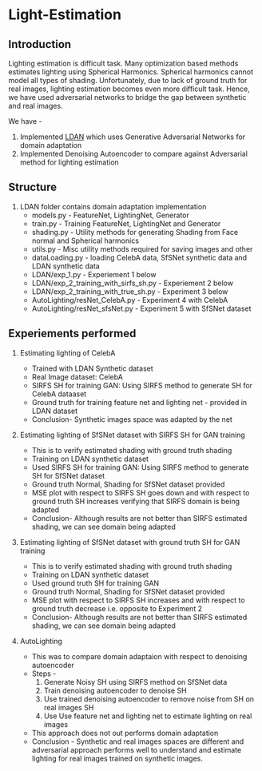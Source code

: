 # Light-Estimation
## Introduction
Lighting estimation is difficult task. Many optimization based methods estimates lighting using Spherical Harmonics.
Spherical harmonics cannot model all types of shading.
Unfortunately, due to lack of ground truth for real images, lighting estimation becomes even more difficult task. Hence, we have used adversarial networks to bridge the gap between synthetic and real images.  

We have - 
1. Implemented [LDAN](https://arxiv.org/abs/1709.01993) which uses Generative Adversarial Networks for domain adaptation
2. Implemented Denoising Autoencoder to compare against Adversarial method for lighting estimation

## Structure
1. LDAN folder contains domain adaptation implementation 
    * models.py       - FeatureNet, LightingNet, Generator
    * train.py        - Training FeatureNet, LightingNet and Generator
    * shading.py      - Utility methods for generating Shading from Face normal and Spherical harmonics
    * utils.py        - Misc utility methods required for saving images and other
    * dataLoading.py  - loading CelebA data, SfSNet synthetic data and LDAN synthetic data
    * LDAN/exp_1.py                         - Experiement 1 below
    * LDAN/exp_2_training_with_sirfs_sh.py  - Experiement 2 below
    * LDAN/exp_2_training_with_true_sh.py   - Experiment 3 below
    * AutoLighting/resNet_CelebA.py         - Experiment 4 with CelebA
    * AutoLighting/resNet_sfsNet.py         - Experiment 5 with SfSNet dataset
    
## Experiements performed
  1. Estimating lighting of CelebA 
     * Trained with LDAN Synthetic dataset
     * Real Image dataset: CelebA
     * SIRFS SH for training GAN: Using SIRFS method to generate SH for CelebA dataaset
     * Ground truth for training feature net and lighting net - provided in LDAN dataset
     * Conclusion- Synthetic images space was adapted by the net
     
  2. Estimating lighting of SfSNet dataset with SIRFS SH for GAN training 
     * This is to verify estimated shading with ground truth shading
     * Training on LDAN synthetic dataset
     * Used SIRFS SH for training GAN: Using SIRFS method to generate SH for SfSNet dataset
     * Ground truth Normal, Shading for SfSNet dataset provided
     * MSE plot with respect to SIRFS SH goes down and with respect to ground truth SH increases verifying that SIRFS domain is being adapted
     * Conclusion- Although results are not better than SIRFS estimated shading, we can see domain being adapted
     
  3. Estimating lighting of SfSNet dataset with ground truth SH for GAN training 
     * This is to verify estimated shading with ground truth shading
     * Training on LDAN synthetic dataset
     * Used ground truth SH for training GAN
     * Ground truth Normal, Shading for SfSNet dataset provided
     * MSE plot with respect to SIRFS SH increases and with respect to ground truth decrease i.e. opposite to Experiment 2
     * Conclusion- Although results are not better than SIRFS estimated shading, we can see domain being adapted
     
   4. AutoLighting
      * This was to compare domain adaptaion with respect to denoising autoencoder
      * Steps - 
         1. Generate Noisy SH using SIRFS method on SfSNet data
         2. Train denoising autoencoder to denoise SH
         3. Use trained denoising autoencoder to remove noise from SH on real images SH
         4. Use Use feature net and lighting net to estimate lighting on real images
       * This approach does not out performs domain adaptation
       * Conclusion - Synthetic and real images spaces are different and adversarial approach performs well to understand and estimate lighting for real images trained on synthetic images.
     
